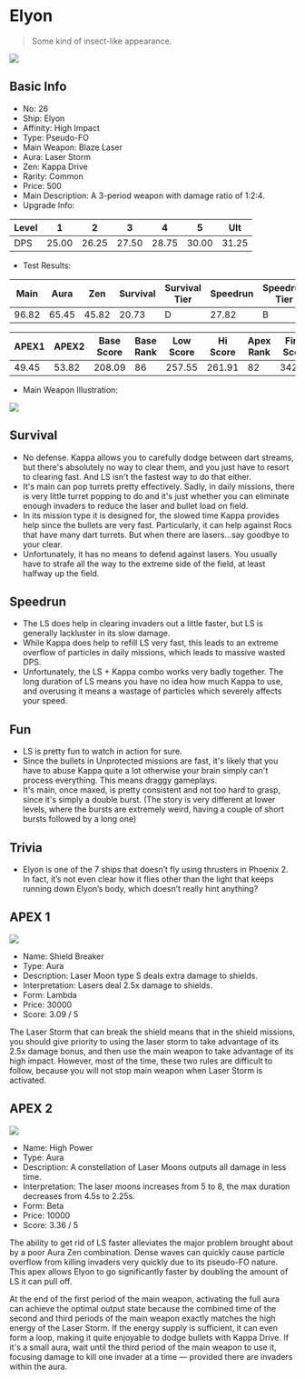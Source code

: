 # Elyon

> Some kind of insect-like appearance.

<img src="/ships/ship_26.png" style={{zoom:1}}/>

## Basic Info

- No: 26
- Ship: Elyon
- Affinity: High Impact
- Type: Pseudo-FO
- Main Weapon: Blaze Laser
- Aura: Laser Storm
- Zen: Kappa Drive
- Rarity: Common
- Price: 500
- Main Description: A 3-period weapon with damage ratio of 1:2:4.
- Upgrade Info: 

| Level | 1 | 2 | 3 | 4 | 5 | Ult |
|--|--|--|--|--|--|--|
| DPS | 25.00 | 26.25 | 27.50 | 28.75 | 30.00 | 31.25 |

- Test Results: 

| Main | Aura | Zen | Survival | Survival Tier | Speedrun | Speedrun Tier | Fun | Fun Tier |
|--|--|--|--|--|--|--|--|--|
| 96.82 | 65.45 | 45.82 | 20.73 | D | 27.82 | B | 31.64 | B |

| APEX1 | APEX2 | Base Score | Base Rank | Low Score | Hi Score | Apex Rank | Final Score | FinalRank |
|--|--|--|--|--|--|--|--|--|
| 49.45 | 53.82 | 208.09 | 86 | 257.55 | 261.91 | 82 | 342.09 | 82 |

- Main Weapon Illustration:

<img src="/illustration/main_26.gif" style={{zoom:1}}/>

## Survival

- No defense. Kappa allows you to carefully dodge between dart streams, but there's absolutely no way to clear them, and you just have to resort to clearing fast. And LS isn't the fastest way to do that either.
- It's main can pop turrets pretty effectively. Sadly, in daily missions, there is very little turret popping to do and it's just whether you can eliminate enough invaders to reduce the laser and bullet load on field.
- In its mission type it is designed for, the slowed time Kappa provides help since the bullets are very fast. Particularly, it can help against Rocs that have many dart turrets. But when there are lasers...say goodbye to your clear.
- Unfortunately, it has no means to defend against lasers. You usually have to strafe all the way to the extreme side of the field, at least halfway up the field.

## Speedrun

- The LS does help in clearing invaders out a little faster, but LS is generally lackluster in its slow damage.
- While Kappa does help to refill LS very fast, this leads to an extreme overflow of particles in daily missions, which leads to massive wasted DPS.
- Unfortunately, the LS + Kappa combo works very badly together. The long duration of LS means you have no idea how much Kappa to use, and overusing it means a wastage of particles which severely affects your speed.

## Fun

- LS is pretty fun to watch in action for sure.
- Since the bullets in Unprotected missions are fast, it's likely that you have to abuse Kappa quite a lot otherwise your brain simply can't process everything. This means draggy gameplays.
- It's main, once maxed, is pretty consistent and not too hard to grasp, since it's simply a double burst. (The story is very different at lower levels, where the bursts are extremely weird, having a couple of short bursts followed by a long one)

## Trivia

- Elyon is one of the 7 ships that doesn’t fly using thrusters in Phoenix 2. In fact, it’s not even clear how it flies other than the light that keeps running down Elyon’s body, which doesn’t really hint anything?

## APEX 1

<img src="/ships/ship_26_apex_1.png" style={{zoom:1}}/>

- Name: Shield Breaker
- Type: Aura
- Description: Laser Moon type S deals extra damage to shields.
- Interpretation: Lasers deal 2.5x damage to shields.
- Form: Lambda
- Price: 30000
- Score: 3.09 / 5

The Laser Storm that can break the shield means that in the shield missions, you should give priority to using the laser storm to take advantage of its 2.5x damage bonus, and then use the main weapon to take advantage of its high impact. However, most of the time, these two rules are difficult to follow, because you will not stop main weapon when Laser Storm is activated.

## APEX 2

<img src="/ships/ship_26_apex_2.png" style={{zoom:1}}/>

- Name: High Power
- Type: Aura
- Description: A constellation of Laser Moons outputs all damage in less time.
- Interpretation: The laser moons increases from 5 to 8, the max duration decreases from 4.5s to 2.25s.
- Form: Beta
- Price: 10000
- Score: 3.36 / 5

The ability to get rid of LS faster alleviates the major problem brought about by a poor Aura Zen combination. Dense waves can quickly cause particle overflow from killing invaders very quickly due to its pseudo-FO nature. This apex allows Elyon to go significantly faster by doubling the amount of LS it can pull off.

At the end of the first period of the main weapon, activating the full aura can achieve the optimal output state because the combined time of the second and third periods of the main weapon exactly matches the high energy of the Laser Storm. If the energy supply is sufficient, it can even form a loop, making it quite enjoyable to dodge bullets with Kappa Drive. If it's a small aura, wait until the third period of the main weapon to use it, focusing damage to kill one invader at a time — provided there are invaders within the aura.